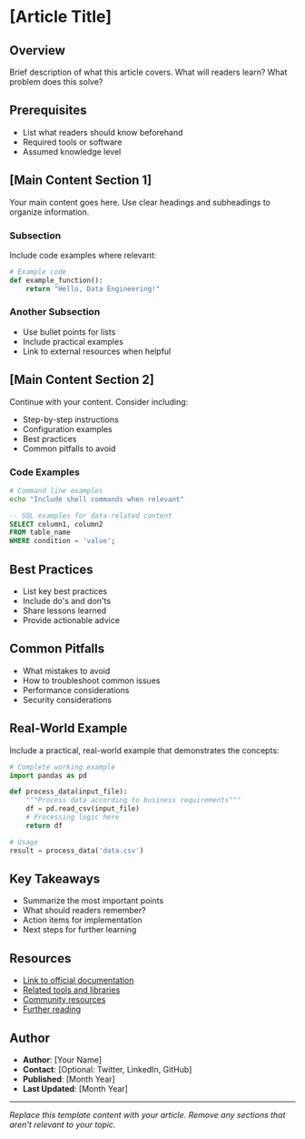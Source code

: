 # [Article Title]

## Overview

Brief description of what this article covers. What will readers learn? What problem does this solve?

## Prerequisites

- List what readers should know beforehand
- Required tools or software
- Assumed knowledge level

## [Main Content Section 1]

Your main content goes here. Use clear headings and subheadings to organize information.

### Subsection

Include code examples where relevant:

```python
# Example code
def example_function():
    return "Hello, Data Engineering!"
```

### Another Subsection

- Use bullet points for lists
- Include practical examples
- Link to external resources when helpful

## [Main Content Section 2]

Continue with your content. Consider including:

- Step-by-step instructions
- Configuration examples
- Best practices
- Common pitfalls to avoid

### Code Examples

```bash
# Command line examples
echo "Include shell commands when relevant"
```

```sql
-- SQL examples for data-related content
SELECT column1, column2
FROM table_name
WHERE condition = 'value';
```

## Best Practices

- List key best practices
- Include do's and don'ts
- Share lessons learned
- Provide actionable advice

## Common Pitfalls

- What mistakes to avoid
- How to troubleshoot common issues
- Performance considerations
- Security considerations

## Real-World Example

Include a practical, real-world example that demonstrates the concepts:

```python
# Complete working example
import pandas as pd

def process_data(input_file):
    """Process data according to business requirements"""
    df = pd.read_csv(input_file)
    # Processing logic here
    return df

# Usage
result = process_data('data.csv')
```

## Key Takeaways

- Summarize the most important points
- What should readers remember?
- Action items for implementation
- Next steps for further learning

## Resources

- [Link to official documentation](https://example.com)
- [Related tools and libraries](https://example.com)
- [Community resources](https://example.com)
- [Further reading](https://example.com)

## Author

- **Author**: [Your Name]
- **Contact**: [Optional: Twitter, LinkedIn, GitHub]
- **Published**: [Month Year]
- **Last Updated**: [Month Year]

---

*Replace this template content with your article. Remove any sections that aren't relevant to your topic.*